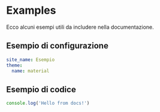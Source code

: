 # Examples

Ecco alcuni esempi utili da includere nella documentazione.

## Esempio di configurazione

```yaml
site_name: Esempio
theme:
  name: material
```

## Esempio di codice

```javascript
console.log('Hello from docs!')
```
